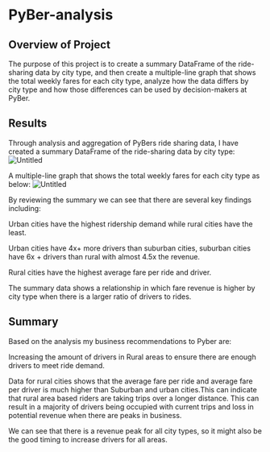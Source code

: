 # PyBer-analysis

## Overview of Project
The purpose of this project is to create a summary DataFrame of the ride-sharing data by city type, and then create a multiple-line graph that shows the total weekly fares for each city type, analyze how the data differs by city type and how those differences can be used by decision-makers at PyBer.

## Results

Through analysis and aggregation of PyBers ride sharing data, I have created a summary DataFrame of the ride-sharing data by city type:
![Untitled](https://user-images.githubusercontent.com/38533045/128641850-3e21c8ba-169f-410f-8c04-e9a6437caa65.png)

A multiple-line graph that shows the total weekly fares for each city type as below:
![Untitled](https://user-images.githubusercontent.com/38533045/128641892-b614f4d6-46d7-4ca9-a94b-7aa490565583.png)

By reviewing the summary we can see that there are several key findings including:

Urban cities have the highest ridership demand while rural cities have the least.

Urban cities have 4x+ more drivers than suburban cities, suburban cities have 6x + drivers than rural with almost 4.5x the revenue.

Rural cities have the highest average fare per ride and driver.

The summary data shows a relationship in which fare revenue is higher by city type when there is a larger ratio of drivers to rides.


## Summary
Based on the analysis my business recommendations to Pyber are: 

Increasing the amount of drivers in Rural areas to ensure there are enough drivers to meet ride demand. 

Data for rural cities shows that the average fare per ride and average fare per driver is much higher than Suburban and urban cities.This can indicate that rural area based riders are taking trips over a longer distance. This can result in a majority of drivers being occupied with current trips and loss in potential revenue when there are peaks in business.

We can see that there is a revenue peak for all city types, so it might also be the good timing to increase drivers for all areas. 
